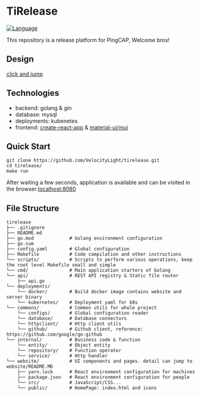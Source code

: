 # TiRelease
[![Language](https://img.shields.io/badge/Language-Go-blue.svg)](https://golang.org/)

This repository is a release platform for PingCAP, Welcome bros!

## Design
[click and jump](https://pingcap.feishu.cn/docs/doccnI803yGKKKeQsh56EdNi3Cc#UeCMnT)

## Technologies
+ backend: golang & gin
+ database: mysql
+ deployments: kubenetes
+ frontend: [create-react-app](https://github.com/facebook/create-react-app) & [material-ui/mui](https://github.com/mui-org/material-ui)

## Quick Start
```
git clone https://github.com/VelocityLight/tirelease.git
cd tirelease/
make run
```
After waiting a few seconds, application is available and can be visited in the browser:[localhost:8080](http://localhost:8080/)

## File Structure
```
tirelease
├── .gitignore
├── README.md
├── go.mod             # Golang environment configuration
├── go.sum
├── config.yaml        # Global configuration
├── Makefile           # Code compilation and other instructions
└── scripts/           # Scripts to perform various operations, keep the root level Makefile small and simple
└── cmd/               # Main application starters of Golang
└── api/               # REST API registry & Static file router
    ├── api.go
└── deployments/
    └── docker/        # Build docker image contains website and server binary
    └── kubernetes/    # Deployment yaml for k8s
└── commons/           # Common utils for whole project
    └── configs/       # Global configuration reader
    └── database/      # Database connectors
    └── httpclient/    # Http client utils
    └── github/        # Github client, reference: https://github.com/google/go-github
└── internal/          # Business code & function
    └── entity/        # Object entity
    └── repository/    # Function operator
    └── service/       # Http handler
└── website/           # UI components and pages. detail can jump to  website/README.MD
    ├── yarn.lock      # React environment configuration for machines
    ├── package.json   # React environment configuration for people
    └── src/           # JavaScript/CSS...
    └── public/        # HomePage: index.html and icons
```